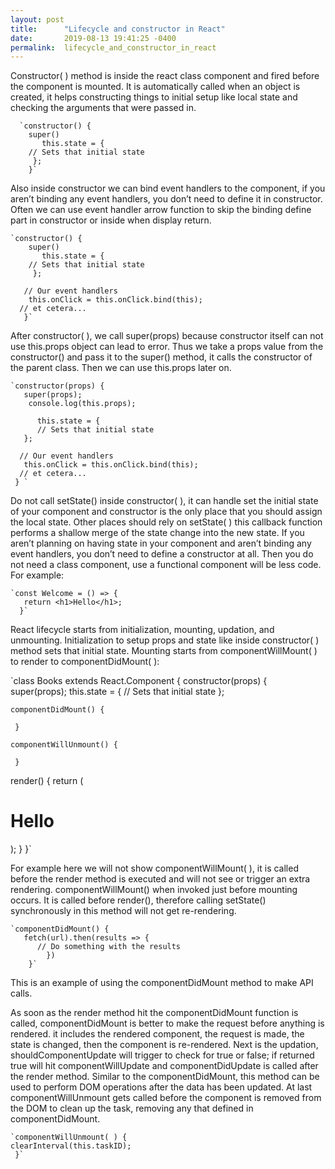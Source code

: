 ```yaml
---
layout: post
title:      "Lifecycle and constructor in React"
date:       2019-08-13 19:41:25 -0400
permalink:  lifecycle_and_constructor_in_react
---
```


  Constructor( ) method is inside the react class component and fired before the component is mounted. It is automatically called when an object is created, it helps constructing things  to initial setup like local state and checking the arguments that were passed in. 

	  `constructor() {
        super()
           this.state = {
		// Sets that initial state
         };
	    }`
			
Also inside constructor we can bind event handlers to the component, if you aren’t binding any event handlers, you don’t need to define it in constructor. Often we can use event handler arrow function to skip the binding define part in constructor or inside when display return. 
	
    `constructor() {
        super()
           this.state = {
		// Sets that initial state
         };
	   
       // Our event handlers
        this.onClick = this.onClick.bind(this);
      // et cetera...
       }`

 After constructor( ), we call super(props) because constructor itself can not use this.props object can lead to error. Thus we take a props value from the constructor() and pass it to the super() method, it calls the constructor of the parent class. Then we can use this.props later on.

    `constructor(props) {
       super(props);
        console.log(this.props);
 
          this.state = {
          // Sets that initial state
       };

      // Our event handlers
       this.onClick = this.onClick.bind(this);
      // et cetera...
     } `
 
  Do not call setState() inside constructor( ), it can handle set the initial state of your component and constructor is the only place that you should assign the local state. Other places should rely on setState( ) this callback function performs a shallow merge of the state change into the new state. If you aren’t planning on having state in your component and aren’t binding any event handlers, you don’t need to define a constructor at all. Then you do not need a class component, use a functional component will be less code. For example:
	
    `const Welcome = () => {
       return <h1>Hello</h1>;
      }`
		
  React lifecycle starts from initialization, mounting, updation, and unmounting. Initialization to setup props and state like inside constructor( ) method sets that initial state. Mounting starts from componentWillMount( ) to render to componentDidMount( ):

 `class Books extends React.Component {
    constructor(props) {
      super(props);
         this.state = {
        // Sets that initial state
      };

    componentDidMount() {

     }

    componentWillUnmount() {

     }

  render() {
    return (
      <div>
        <h1>Hello</h1>
      </div>
    );
  }
 }`
 
  For example here we will not show componentWillMount( ), it is called before the render method is executed and will not see or trigger an extra rendering. componentWillMount() when invoked just before mounting occurs. It is called before render(), therefore calling setState() synchronously in this method will not get re-rendering. 
	
	`componentDidMount() {
       fetch(url).then(results => {
          // Do something with the results
            })
        }`
This is an example of using the componentDidMount method to make API calls.

 As soon as the render method hit the componentDidMount function is called, componentDidMount is better to make the request before anything is rendered. it includes the rendered component, the request is made, the state is changed, then the component is re-rendered. Next is the updation, shouldComponentUpdate will trigger to check for true or false; if returned true will hit componentWillUpdate and componentDidUpdate is called after the render method. Similar to the componentDidMount, this method can be used to perform DOM operations after the data has been updated. At last componentWillUnmount gets called before the component is removed from the DOM to clean up the task, removing any that defined in componentDidMount.
	
	`componentWillUnmount( ) {
    clearInterval(this.taskID);
     }`


